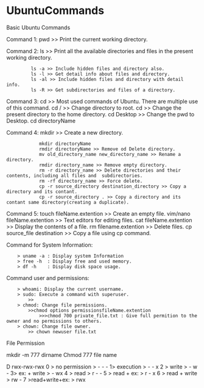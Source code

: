 # UbuntuCommands
Basic Ubuntu Commands

Command 1: pwd >> Print the current working directory. 

Command 2: ls  >> Print all the available directories and files in the present working directory.
				
			 ls -a >> Include hidden files and directory also.
			 ls -l >> Get detail info about files and directory.
			 ls -al >> Include hidden files and directory with detail info.
			 ls -R >> Get subdirectories and files of a directory.

Command 3: cd  >> Most used commands of Ubuntu. There are multiple use of this command.
			 cd /  >> Change directory to root.
			 cd    >> Change the present directory to the home directory.
			 cd Desktop >> Change the pwd to Desktop.
			 				cd directoryName

Command 4: mkdir >> Create a new directory.
				
				mkdir directoryName
				rmdir directoryName >> Remove od Delete directory.
				mv old_directory_name new_directory_name >> Rename a directory.
				rmdir directory_name >> Remove empty directory.
				rm -r directory_name >> Delete directories and their contents, including all files and 	subdirectories.
				rm -rf directory_name >> Force delete.
				cp -r source_directory destination_directory >> Copy a directory and its contant.
				cp -r source_directory . >> Copy a directory and its contant same directory(creating a duplicate).

Command 5: touch fileName.extention >> Create an empty file.
					vim/nano fileName.extention >> Text editors for editing files.
					cat fileName.extention >> Display the contents of a file.
					rm filename.extention >> Delete files.
					cp source_file destination >> Copy a file using cp command.

Command for System Information:
		
		> uname -a : Display system Information 
		> free -h  : Display free and used memory.
		> df -h    : Display disk space usage. 

Command user and permissions:
		
		> whoami: Display the current username.
		> sudo: Execute a command with superuser.
			>>
		> chmod: Change file permissions.
			>>chmod options permissionsfileName.extention
				>>>chmod 700 private_file.txt : Give full permition to the owner and no permissions to others.
		> chown: Change file owner.
			>> chown newuser file.txt



File Permission

mkdir -m 777 dirname
Chmod 777 file name

D rwx-rwx-rwx
0 > no permission > - - -
1> execution > - - x
2 > write > - w -
3> ex: + write > - wx
4 > read > r - -
5 > read + ex: > r - x
6 > read + write > rw -
7 >read+write+ex: > rwx


